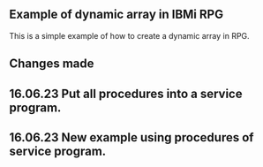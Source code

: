 ## Example of dynamic array in IBMi RPG

This is a simple example of how to create a dynamic array in RPG.

## Changes made
## 16.06.23 Put all procedures into a service program.
## 16.06.23 New example using procedures of service program.

